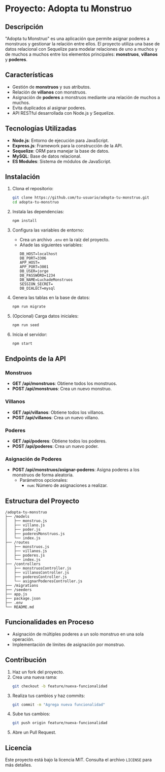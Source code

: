 # Proyecto: Adopta tu Monstruo

## Descripción
"Adopta tu Monstruo" es una aplicación que permite asignar poderes a monstruos y gestionar la relación entre ellos. El proyecto utiliza una base de datos relacional con Sequelize para modelar relaciones de uno a muchos y de muchos a muchos entre los elementos principales: **monstruos**, **villanos** y **poderes**.

## Características
- Gestión de **monstruos** y sus atributos.
- Relación de **villanos** con monstruos.
- Asignación de **poderes** a monstruos mediante una relación de muchos a muchos.
- Evita duplicados al asignar poderes.
- API RESTful desarrollada con Node.js y Sequelize.

## Tecnologías Utilizadas
- **Node.js**: Entorno de ejecución para JavaScript.
- **Express.js**: Framework para la construcción de la API.
- **Sequelize**: ORM para manejar la base de datos.
- **MySQL**: Base de datos relacional.
- **ES Modules**: Sistema de módulos de JavaScript.

## Instalación

1. Clona el repositorio:
   ```bash
   git clone https://github.com/tu-usuario/adopta-tu-monstruo.git
   cd adopta-tu-monstruo
   ```

2. Instala las dependencias:
   ```bash
   npm install
   ```

3. Configura las variables de entorno:
   - Crea un archivo `.env` en la raíz del proyecto.
   - Añade las siguientes variables:
     ```env
     DB_HOST=localhost
     DB_PORT=3306
     APP_HOST=
     APP_PORT=3001
     DB_USER=jorge
     DB_PASSWORD=1234
     DB_NAME=LuchadeMonstruos
     SESSION_SECRET=
     DB_DIALECT=mysql
     ```

4. Genera las tablas en la base de datos:
   ```bash
   npm run migrate
   ```

5. (Opcional) Carga datos iniciales:
   ```bash
   npm run seed
   ```

6. Inicia el servidor:
   ```bash
   npm start
   ```

## Endpoints de la API

### Monstruos
- **GET /api/monstruos**: Obtiene todos los monstruos.
- **POST /api/monstruos**: Crea un nuevo monstruo.

### Villanos
- **GET /api/villanos**: Obtiene todos los villanos.
- **POST /api/villanos**: Crea un nuevo villano.

### Poderes
- **GET /api/poderes**: Obtiene todos los poderes.
- **POST /api/poderes**: Crea un nuevo poder.

### Asignación de Poderes
- **POST /api/monstruos/asignar-poderes**: Asigna poderes a los monstruos de forma aleatoria.
  - Parámetros opcionales:
    - `num`: Número de asignaciones a realizar.

## Estructura del Proyecto
```
/adopta-tu-monstruo
├── /models
│   ├── monstruo.js
│   ├── villano.js
│   ├── poder.js
│   ├── poderesMonstruos.js
│   └── index.js
├── /routes
│   ├── monstruos.js
│   ├── villanos.js
│   ├── poderes.js
│   └── index.js
├── /controllers
│   ├── monstruosController.js
│   ├── villanosController.js
│   ├── poderesController.js
│   └── asignarPoderesController.js
├── /migrations
├── /seeders
├── app.js
├── package.json
├── .env
└── README.md
```

## Funcionalidades en Proceso
- Asignación de múltiples poderes a un solo monstruo en una sola operación.
- Implementación de límites de asignación por monstruo.

## Contribución
1. Haz un fork del proyecto.
2. Crea una nueva rama:
   ```bash
   git checkout -b feature/nueva-funcionalidad
   ```
3. Realiza tus cambios y haz commits:
   ```bash
   git commit -m "Agrega nueva funcionalidad"
   ```
4. Sube tus cambios:
   ```bash
   git push origin feature/nueva-funcionalidad
   ```
5. Abre un Pull Request.

## Licencia
Este proyecto está bajo la licencia MIT. Consulta el archivo `LICENSE` para más detalles.

